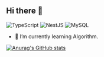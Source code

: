 ## Hi there 👋
<!-- tech stack badge -->
![TypeScript](https://img.shields.io/badge/TypeScript-3178C6?style=flat-square&logo=TypeScript&logoColor=white)
![NestJS](https://img.shields.io/badge/NestJS-E0234E?style=flat-square&logo=NestJS&logoColor=white)
![MySQL](https://img.shields.io/badge/MySQL-4479A1?style=flat-square&logo=MySQL&logoColor=white)
<!-- ![Node.js](https://img.shields.io/badge/Node.js-339933?style=flat-square&logo=Node.js&logoColor=white) -->
<!-- ![sequelize](https://img.shields.io/badge/sequelize-52B0E7?style=flat-square&logo=sequelize&logoColor=white) -->
<!-- ![Amazon AWS](https://img.shields.io/badge/Amazon%20AWS-232F3E?style=flat-square&logo=Amazon%20AWS&logoColor=white) -->
<!-- ![JavaScript](https://img.shields.io/badge/JavaScript-F7DF1E?style=flat-square&logo=JavaScript&logoColor=white) -->
<!-- ![Express](https://img.shields.io/badge/Express-000000?style=flat-square&logo=Express&logoColor=white) -->
- 🌱 I’m currently learning Algorithm.
 
<!-- GitHub stats -->
[![Anurag's GitHub stats](https://github-readme-stats.vercel.app/api?username=KRLEESEUNGJAE&show_icons=true&theme=chartreuse-dark)](https://github.com/anuraghazra/github-readme-stats)


<!--
**KRLEESEUNGJAE/KRLEESEUNGJAE** is a ✨ _special_ ✨ repository because its `README.md` (this file) appears on your GitHub profile.

Here are some ideas to get you started:

- 🔭 I’m currently working on ...
- 🌱 I’m currently learning ...
- 👯 I’m looking to collaborate on ...
- 🤔 I’m looking for help with ...
- 💬 Ask me about ...
- 📫 How to reach me: ...
- 😄 Pronouns: ...
- ⚡ Fun fact: ...
-->
